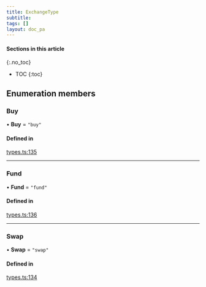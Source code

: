 ```yaml
---
title: ExchangeType
subtitle:
tags: []
layout: doc_pa
---
```


#### Sections in this article
{:.no_toc}
* TOC
{:toc}

## Enumeration members

### Buy

• **Buy** = `"buy"`

#### Defined in

[types.ts:135](https://github.com/LedgerHQ/ledger-live-platform-sdk/blob/248c4d7/src/types.ts#L135)

___

### Fund

• **Fund** = `"fund"`

#### Defined in

[types.ts:136](https://github.com/LedgerHQ/ledger-live-platform-sdk/blob/248c4d7/src/types.ts#L136)

___

### Swap

• **Swap** = `"swap"`

#### Defined in

[types.ts:134](https://github.com/LedgerHQ/ledger-live-platform-sdk/blob/248c4d7/src/types.ts#L134)
